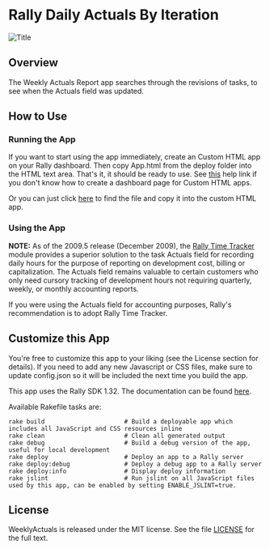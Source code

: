 Rally Daily Actuals By Iteration
============

![Title](https://raw.github.com/gviswa/DailyActuals/master/screenshots/title-screenshot.png)

## Overview

The Weekly Actuals Report app searches through the revisions of tasks, to see when the Actuals field was updated.



## How to Use

### Running the App

If you want to start using the app immediately, create an Custom HTML app on your Rally dashboard. Then copy App.html from the deploy folder into the HTML text area. That's it, it should be ready to use. See [this](http://www.rallydev.com/help/use_apps#create) help link if you don't know how to create a dashboard page for Custom HTML apps.

Or you can just click [here](https://raw.github.com/RallyApps/WeeklyActuals/master/deploy/App.html) to find the file and copy it into the custom HTML app.

### Using the App

<b>NOTE:</b> As of the 2009.5 release (December 2009), the [Rally Time Tracker](http://www.rallydev.com/product-feature/time-tracking-cost-reporting-0) module provides a superior solution to the task Actuals field for recording daily hours for the purpose of reporting on development cost, billing or capitalization. The Actuals field remains valuable to certain customers who only need cursory tracking of development hours not requiring quarterly, weekly, or monthly accounting reports.

If you were using the Actuals field for accounting purposes, Rally's recommendation is to adopt Rally Time Tracker.

## Customize this App

You're free to customize this app to your liking (see the License section for details). If you need to add any new Javascript or CSS files, make sure to update config.json so it will be included the next time you build the app.

This app uses the Rally SDK 1.32. The documentation can be found [here](http://developer.rallydev.com/help/app-sdk). 

Available Rakefile tasks are:

    rake build                      # Build a deployable app which includes all JavaScript and CSS resources inline
    rake clean                      # Clean all generated output
    rake debug                      # Build a debug version of the app, useful for local development
    rake deploy                     # Deploy an app to a Rally server
    rake deploy:debug               # Deploy a debug app to a Rally server
    rake deploy:info                # Display deploy information
    rake jslint                     # Run jslint on all JavaScript files used by this app, can be enabled by setting ENABLE_JSLINT=true.

## License

WeeklyActuals is released under the MIT license. See the file [LICENSE](https://raw.github.com/RallyApps/WeeklyActuals/master/LICENSE) for the full text.
